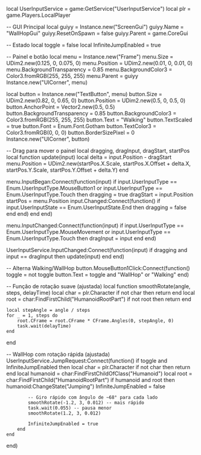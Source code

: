 local UserInputService = game:GetService("UserInputService")
local plr = game.Players.LocalPlayer

-- GUI Principal
local guiyy = Instance.new("ScreenGui")
guiyy.Name = "WallHopGui"
guiyy.ResetOnSpawn = false
guiyy.Parent = game.CoreGui

-- Estado
local toggle = false
local InfiniteJumpEnabled = true

-- Painel e botão
local menu = Instance.new("Frame")
menu.Size = UDim2.new(0.125, 0, 0.075, 0)
menu.Position = UDim2.new(0.01, 0, 0.01, 0)
menu.BackgroundTransparency = 0.85
menu.BackgroundColor3 = Color3.fromRGB(255, 255, 255)
menu.Parent = guiyy
Instance.new("UICorner", menu)

local button = Instance.new("TextButton", menu)
button.Size = UDim2.new(0.82, 0, 0.65, 0)
button.Position = UDim2.new(0.5, 0, 0.5, 0)
button.AnchorPoint = Vector2.new(0.5, 0.5)
button.BackgroundTransparency = 0.85
button.BackgroundColor3 = Color3.fromRGB(255, 255, 255)
button.Text = "Walking"
button.TextScaled = true
button.Font = Enum.Font.Gotham
button.TextColor3 = Color3.fromRGB(0, 0, 0)
button.BorderSizePixel = 0
Instance.new("UICorner", button)

-- Drag para mover o painel
local dragging, dragInput, dragStart, startPos
local function update(input)
	local delta = input.Position - dragStart
	menu.Position = UDim2.new(startPos.X.Scale,
		startPos.X.Offset + delta.X,
		startPos.Y.Scale,
		startPos.Y.Offset + delta.Y)
end

menu.InputBegan:Connect(function(input)
	if input.UserInputType == Enum.UserInputType.MouseButton1
	or input.UserInputType == Enum.UserInputType.Touch then
		dragging = true
		dragStart = input.Position
		startPos = menu.Position
		input.Changed:Connect(function()
			if input.UserInputState == Enum.UserInputState.End then
				dragging = false
			end
		end)
	end
end)

menu.InputChanged:Connect(function(input)
	if input.UserInputType == Enum.UserInputType.MouseMovement
	or input.UserInputType == Enum.UserInputType.Touch then
		dragInput = input
	end
end)

UserInputService.InputChanged:Connect(function(input)
	if dragging and input == dragInput then
		update(input)
	end
end)

-- Alterna Walking/WallHop
button.MouseButton1Click:Connect(function()
	toggle = not toggle
	button.Text = toggle and "WallHop" or "Walking"
end)

-- Função de rotação suave (ajustada)
local function smoothRotate(angle, steps, delayTime)
	local char = plr.Character
	if not char then return end
	local root = char:FindFirstChild("HumanoidRootPart")
	if not root then return end

	local stepAngle = angle / steps
	for _ = 1, steps do
		root.CFrame = root.CFrame * CFrame.Angles(0, stepAngle, 0)
		task.wait(delayTime)
	end
end

-- WallHop com rotação rápida (ajustada)
UserInputService.JumpRequest:Connect(function()
	if toggle and InfiniteJumpEnabled then
		local char = plr.Character
		if not char then return end
		local humanoid = char:FindFirstChildOfClass("Humanoid")
		local root = char:FindFirstChild("HumanoidRootPart")
		if humanoid and root then
			humanoid:ChangeState("Jumping")
			InfiniteJumpEnabled = false

			-- Giro rápido com ângulo de ~68° para cada lado
			smoothRotate(-1.2, 3, 0.012) -- mais rápido
			task.wait(0.055) -- pausa menor
			smoothRotate(1.2, 3, 0.012)

			InfiniteJumpEnabled = true
		end
	end
end)
